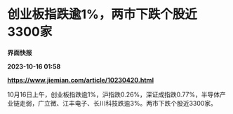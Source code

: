 # 创业板指跌逾1%，两市下跌个股近3300家
**界面快报**

**2023-10-16 01:58**

**https://www.jiemian.com/article/10230420.html**

10月16日上午，创业板指跌逾1%，沪指跌0.26%，深证成指跌0.77%，半导体产业链走弱，广立微、江丰电子、长川科技跌逾3%。两市下跌个股近3300家。